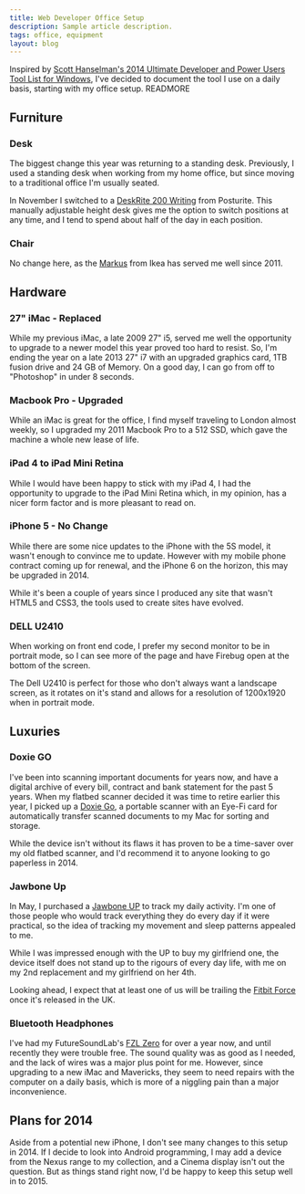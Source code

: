 ```yaml
---
title: Web Developer Office Setup
description: Sample article description.
tags: office, equipment
layout: blog
---
```

Inspired by [Scott Hanselman's 2014 Ultimate Developer and Power Users Tool List for Windows](http://www.hanselman.com/tools), I've decided to document the tool I use on a daily basis, starting with my office setup.
READMORE

## Furniture

### Desk
The biggest change this year was returning to a standing desk. Previously, I used a standing desk when working from my home office, but since moving to a traditional office I'm usually seated.

In November I switched to a [DeskRite 200 Writing](http://www.posturite.co.uk/desks-furniture/height-adjustable-desks/deskrite-200-writing.html) from Posturite. This manually adjustable height desk gives me the option to switch positions at any time, and I tend to spend about half of the day in each position.

### Chair
No change here, as the [Markus](http://www.ikea.com/gb/en/catalog/products/20103101/) from Ikea has served me well since 2011.

## Hardware

### 27" iMac - Replaced
While my previous iMac, a late 2009 27" i5, served me well the opportunity to upgrade to a newer model this year proved too hard to resist. So, I'm ending the year on a late 2013 27" i7 with an upgraded graphics card, 1TB fusion drive and 24 GB of Memory. On a good day, I can go from off to "Photoshop" in under 8 seconds.

### Macbook Pro - Upgraded
While an iMac is great for the office, I find myself traveling to London almost weekly, so I upgraded my 2011 Macbook Pro to a 512 SSD, which gave the machine a whole new lease of life.

### iPad 4 to iPad Mini Retina
While I would have been happy to stick with my iPad 4, I had the opportunity to upgrade to the iPad Mini Retina which, in my opinion, has a nicer form factor and is more pleasant to read on.

### iPhone 5 - No Change
While there are some nice updates to the iPhone with the 5S model, it wasn't enough to convince me to update. However with my mobile phone contract coming up for renewal, and the iPhone 6 on the horizon, this may be upgraded in 2014.

While it's been a couple of years since I produced any site that wasn't HTML5 and CSS3, the tools used to create sites have evolved.

### DELL U2410
When working on front end code, I prefer my second monitor to be  in portrait mode, so I can see more of the page and have Firebug open at the bottom of the screen.

The Dell U2410 is perfect for those who don't always want a landscape screen, as it rotates on it's stand and allows for a resolution of 1200x1920 when in portrait mode.

## Luxuries

### Doxie GO
I've been into scanning important documents for years now, and have a digital archive of every bill, contract and bank statement for the past 5 years. When my flatbed scanner decided it was time to retire earlier this year, I picked up a [Doxie Go](http://www.getdoxie.com/product/doxie-go/), a portable scanner with an Eye-Fi card for automatically transfer scanned documents to my Mac for sorting and storage.

While the device isn't without its flaws it has proven to be a time-saver over my old flatbed scanner, and I'd recommend it to anyone looking to go paperless in 2014.

### Jawbone Up
In May, I purchased a [Jawbone UP](https://jawbone.com/up/international) to track my daily activity. I'm one of those people who would track everything they do every day if it were practical, so the idea of tracking my movement and sleep patterns appealed to me.

While I was impressed enough with the UP to buy my girlfriend one, the device itself does not stand up to the rigours of every day life, with me on my 2nd replacement and my girlfriend on her 4th.

Looking ahead, I expect that at least one of us will be trailing the [Fitbit Force](http://www.fitbit.com/force) once it's released in the UK.

### Bluetooth Headphones
I've had my FutureSoundLab's [FZL Zero](http://www.futuresoundlab.co.uk/product/fsl-zero/) for over a year now, and until recently they were trouble free. The sound quality was as good as I needed, and the lack of wires was a major plus point for me.
However, since upgrading to a new iMac and Mavericks, they seem to need repairs with the computer on a daily basis, which is more of a niggling pain than a major inconvenience.

## Plans for 2014
Aside from a potential new iPhone, I don't see many changes to this setup in 2014. If I decide to look into Android programming, I may add a device from the Nexus range to my collection, and a Cinema display isn't 	 out the question. But as things stand right now, I'd be happy to keep this setup well in to 2015.




